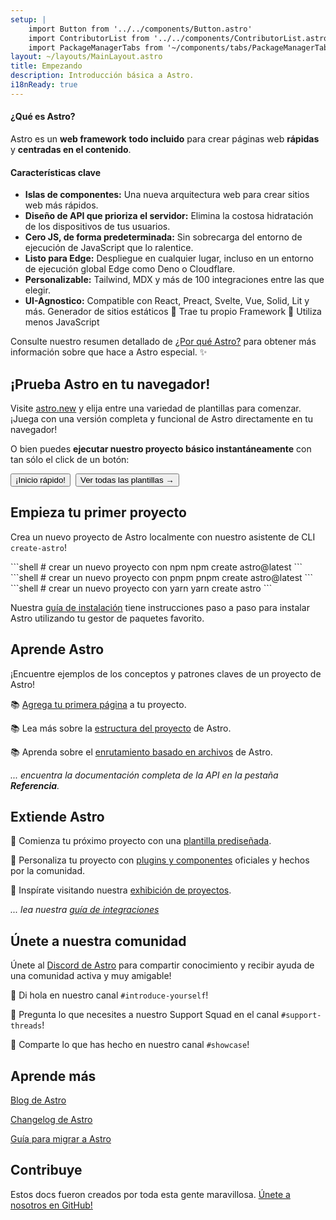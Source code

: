 ```yaml
---
setup: |
    import Button from '../../components/Button.astro'
    import ContributorList from '../../components/ContributorList.astro'
    import PackageManagerTabs from '~/components/tabs/PackageManagerTabs.astro'
layout: ~/layouts/MainLayout.astro
title: Empezando
description: Introducción básica a Astro.
i18nReady: true
---
```


#### ¿Qué es Astro?

Astro es un **web framework** **todo incluido** para crear páginas web **rápidas** y **centradas en el contenido**.

#### Características clave

- **Islas de componentes:** Una nueva arquitectura web para crear sitios web más rápidos.
- **Diseño de API que prioriza el servidor:** Elimina la costosa hidratación de los dispositivos de tus usuarios.
- **Cero JS, de forma predeterminada:** Sin sobrecarga del entorno de ejecución de JavaScript que lo ralentice.
- **Listo para Edge:** Despliegue en cualquier lugar, incluso en un entorno de ejecución global Edge como Deno o Cloudflare.
- **Personalizable:** Tailwind, MDX y más de 100 integraciones entre las que elegir.
- **UI-Agnostico:** Compatible con React, Preact, Svelte, Vue, Solid, Lit y más.
Generador de sitios estáticos  🚀  Trae tu propio Framework  🚀  Utiliza menos JavaScript

<!-- - Cargado de componente **`client:visible`:** Si tu usuario nunca lo ve, nunca se carga. -->
<!-- - **Optimizaciones de imagen:** Nuestro propio componente `<Image />` -->
<!-- - **Compatibilidad con TypeScript** -->
<!-- - **Enrutamiento basado en archivos:** Cada archivo en el directorio de páginas se convierte en una ruta. -->

Consulte nuestro resumen detallado de [¿Por qué Astro?](/es/concepts/why-astro/) para obtener más información sobre que hace a Astro especial. ✨

## ¡Prueba Astro en tu navegador!

Visite [astro.new](https://astro.new/) y elija entre una variedad de plantillas para comenzar. ¡Juega con una versión completa y funcional de Astro directamente en tu navegador!

O bien puedes **ejecutar nuestro proyecto básico instantáneamente** con tan sólo el click de un botón:

<div style="display: flex; flex-wrap: wrap; gap: 0.5rem;">
    <Button href="https://astro.new/basics?on=stackblitz">¡Inicio rápido!</Button>
    <Button variant="outline" href="https://astro.new/">Ver todas las plantillas →</Button>
</div>

## Empieza tu primer proyecto

Crea un nuevo proyecto de Astro localmente con nuestro asistente de CLI `create-astro`!

<PackageManagerTabs>
  <Fragment slot="npm">
  ```shell
  # crear un nuevo proyecto con npm
  npm create astro@latest
  ```
  </Fragment>
  <Fragment slot="pnpm">
  ```shell
  # crear un nuevo proyecto con pnpm
  pnpm create astro@latest
  ```
  </Fragment>
  <Fragment slot="yarn">
  ```shell
  # crear un nuevo proyecto con yarn
  yarn create astro
  ```
  </Fragment>
</PackageManagerTabs>

Nuestra [guía de instalación](/es/install/auto/) tiene instrucciones paso a paso para instalar Astro utilizando tu gestor de paquetes favorito.

## Aprende Astro

¡Encuentre ejemplos de los conceptos y patrones claves de un proyecto de Astro!

📚 [Agrega tu primera página](/es/core-concepts/astro-pages/) a tu proyecto.

📚 Lea más sobre la [estructura del proyecto](/es/core-concepts/project-structure/) de Astro.

📚 Aprenda sobre el [enrutamiento basado en archivos](/es/core-concepts/routing/) de Astro.

*... encuentra la documentación completa de la API en la pestaña **Referencia**.*

## Extiende Astro

🧰 Comienza tu próximo proyecto con una [plantilla prediseñada](https://astro.build/themes).

🧰 Personaliza tu proyecto con [plugins y componentes](https://astro.build/integrations/) oficiales y hechos por la comunidad.

🧰 Inspírate visitando nuestra [exhibición de proyectos](https://astro.build/showcase).

*... lea nuestra [guía de integraciones](/es/guides/integrations-guide/)*


## Únete a nuestra comunidad

Únete al [Discord de Astro](https://astro.build/chat) para compartir conocimiento y recibir ayuda de una comunidad activa y muy amigable!

💬 Di hola en nuestro canal `#introduce-yourself`!

💬 Pregunta lo que necesites a nuestro Support Squad en el canal `#support-threads`!

💬 Comparte lo que has hecho en nuestro canal `#showcase`!


## Aprende más

[Blog de Astro](https://astro.build/blog/)

[Changelog de Astro](https://github.com/withastro/astro/blob/main/packages/astro/CHANGELOG.md)

[Guía para migrar a Astro](/es/migrate/)


## Contribuye

Estos docs fueron creados por toda esta gente maravillosa. [Únete a nosotros en GitHub!](https://github.com/withastro/docs)

<ContributorList githubRepo="withastro/docs" />
